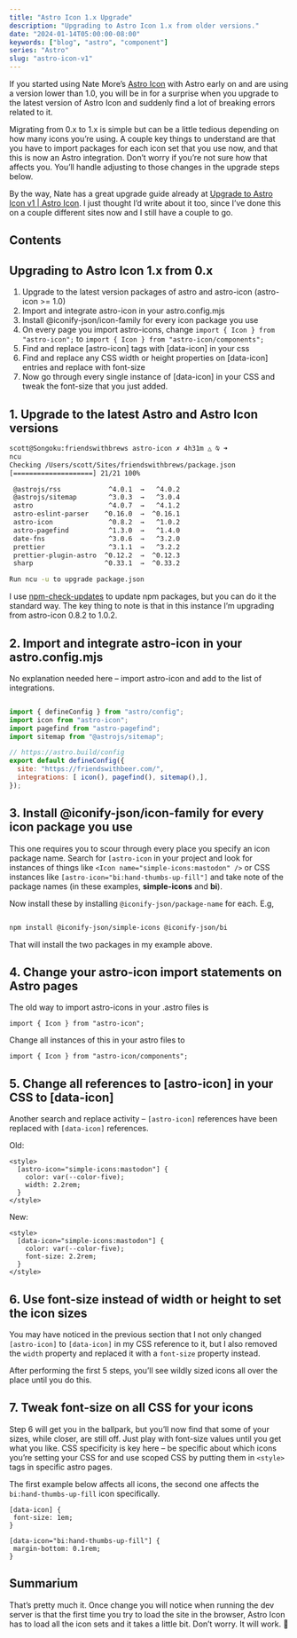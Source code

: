 ```yaml
---
title: "Astro Icon 1.x Upgrade"
description: "Upgrading to Astro Icon 1.x from older versions."
date: "2024-01-14T05:00:00-08:00"
keywords: ["blog", "astro", "component"]
series: "Astro"
slug: "astro-icon-v1"
---
```


If you started using Nate More’s [Astro Icon](https://www.astroicon.dev) with Astro early on and are using a version lower than 1.0, you will be in for a surprise when you upgrade to the latest version of Astro Icon and suddenly find a lot of breaking errors related to it.

Migrating from 0.x to 1.x is simple but can be a little tedious depending on how many icons you’re using. A couple key things to understand are that you have to import packages for each icon set that you use now, and that this is now an Astro integration. Don’t worry if you’re not sure how that affects you. You’ll handle adjusting to those changes in the upgrade steps below.

By the way, Nate has a great upgrade guide already at [Upgrade to Astro Icon v1 | Astro Icon](https://www.astroicon.dev/guides/upgrade/v1/). I just thought I’d write about it too, since I’ve done this on a couple different sites now and I still have a couple to go.

## Contents

## Upgrading to Astro Icon 1.x from 0.x

1. Upgrade to the latest version packages of astro and astro-icon (astro-icon >= 1.0)
2. Import and integrate astro-icon in your astro.config.mjs
3. Install @iconify-json/icon-family for every icon package you use
4. On every page you import astro-icons, change `import { Icon } from "astro-icon";` to `import { Icon } from "astro-icon/components";`
5. Find and replace [astro-icon] tags with [data-icon] in your css
6. Find and replace any CSS width or height properties on [data-icon] entries and replace with font-size
7. Now go through every single instance of [data-icon] in your CSS and tweak the font-size that you just added.

## 1. Upgrade to the latest Astro and Astro Icon versions

```bash {10}
scott@Songoku:friendswithbrews astro-icon ✗ 4h31m △ ⍉ ➜
ncu
Checking /Users/scott/Sites/friendswithbrews/package.json
[====================] 21/21 100%

 @astrojs/rss            ^4.0.1  →   ^4.0.2
 @astrojs/sitemap        ^3.0.3  →   ^3.0.4
 astro                   ^4.0.7  →   ^4.1.2
 astro-eslint-parser    ^0.16.0  →  ^0.16.1
 astro-icon              ^0.8.2  →   ^1.0.2
 astro-pagefind          ^1.3.0  →   ^1.4.0
 date-fns                ^3.0.6  →   ^3.2.0
 prettier                ^3.1.1  →   ^3.2.2
 prettier-plugin-astro  ^0.12.2  →  ^0.12.3
 sharp                  ^0.33.1  →  ^0.33.2

Run ncu -u to upgrade package.json
```

I use [npm-check-updates](https://www.npmjs.com/package/npm-check-updates) to update npm packages, but you can do it the standard way.  The key thing to note is that in this instance I’m upgrading from astro-icon 0.8.2 to 1.0.2.

## 2. Import and integrate astro-icon in your astro.config.mjs

No explanation needed here – import astro-icon and add to the list of integrations.

```js title="astro.config.mjs" {2, 9}

import { defineConfig } from "astro/config";
import icon from "astro-icon";
import pagefind from "astro-pagefind";
import sitemap from "@astrojs/sitemap";

// https://astro.build/config
export default defineConfig({
  site: "https://friendswithbeer.com/",
  integrations: [ icon(), pagefind(), sitemap(),],
});

```

## 3. Install @iconify-json/icon-family for every icon package you use

This one requires you to scour through every place you specify an icon package name. Search for `[astro-icon` in your project and look for instances of things like `<Icon name="simple-icons:mastodon" />` or CSS instances like `[astro-icon="bi:hand-thumbs-up-fill"]` and take note of the package names (in these examples, **simple-icons** and **bi**).

Now install these by installing `@iconify-json/package-name` for each. E.g,

```bash

npm install @iconify-json/simple-icons @iconify-json/bi
```

That will install the two packages in my example above.

## 4. Change your astro-icon import statements on Astro pages

The old way to import astro-icons in your .astro files is

```astro
import { Icon } from "astro-icon";
```

Change all instances of this in your astro files to

```astro
import { Icon } from "astro-icon/components";
```

## 5. Change all references to [astro-icon] in your CSS to [data-icon]

Another search and replace activity – `[astro-icon]` references have been replaced with `[data-icon]` references.

Old:

```astro {2}
<style>
  [astro-icon="simple-icons:mastodon"] {
    color: var(--color-five);
    width: 2.2rem;
  }
</style>
```

New:

```astro {2}
<style>
  [data-icon="simple-icons:mastodon"] {
    color: var(--color-five);
    font-size: 2.2rem;
  }
</style>
```

## 6. Use font-size instead of width or height to set the icon sizes

You may have noticed in the previous section that I not only changed `[astro-icon]` to `[data-icon]` in my CSS reference to it, but I also removed the `width` property and replaced it with a `font-size` property instead.

After performing the first 5 steps, you’ll see wildly sized icons all over the place until you do this.

## 7. Tweak font-size on all CSS for your icons

Step 6 will get you in the ballpark, but you’ll now find that some of your sizes, while closer, are still off. Just play with font-size values until you get what you like. CSS specificity is key here – be specific about which icons you’re setting your CSS for and use scoped CSS by putting them in `<style>` tags in specific astro pages.

The first example below affects all icons, the second one affects the `bi:hand-thumbs-up-fill` icon specifically.

```astro {1}
[data-icon] {
 font-size: 1em;
}
```

```astro {1}
[data-icon="bi:hand-thumbs-up-fill"] {
 margin-bottom: 0.1rem;
}
```

## Summarium

That’s pretty much it. Once change you will notice when running the dev server is that the first time you try to load the site in the browser, Astro Icon has to load all the icon sets and it takes a little bit. Don’t worry. It will work. 🙂
